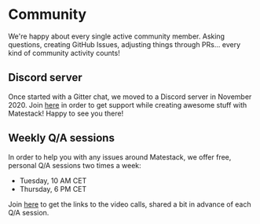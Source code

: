 # Community

We're happy about every single active community member. Asking questions, creating GitHub Issues, adjusting things through PRs... every kind of community activity counts!

## Discord server

Once started with a Gitter chat, we moved to a Discord server in November 2020. Join [here](https://discord.gg/c6tQxFG) in order to get support while creating awesome stuff with Matestack! Happy to see you there!

## Weekly Q/A sessions

In order to help you with any issues around Matestack, we offer free, personal Q/A sessions two times a week:

- Tuesday, 10 AM CET
- Thursday, 6 PM CET

 Join [here](https://discord.gg/c6tQxFG) to get the links to the video calls, shared a bit in advance of each Q/A session.
